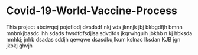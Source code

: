 # Covid-19-World-Vaccine-Process
This project
abciwqej
pojefiodj
dvsdsdf
nkj
vds
jknnjk
jbj
bkbgdfjh
bmnn
mnbnkjbasdc
ihh
sdads
fwsdfdfsdjlsa
sdvdfds jkqrwhguih
jbkhb
n kj
hbksda
nmhkj;
jnhb
dsadas
sddjh
qewqwe
dsasdku,lkum
kslnac
lksdan
KJB
jgn
jkbkj
ghvjh

